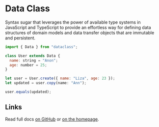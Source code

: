 # Data Class

Syntax sugar that leverages the power of available type systems in JavaScript and TypeScript to
provide an effortless way for defining data structures of domain models and data transfer objects
that are immutable and persistent.

```javascript
import { Data } from "dataclass";

class User extends Data {
  name: string = "Anon";
  age: number = 25;
}

let user = User.create({ name: "Liza", age: 23 });
let updated = user.copy(name: "Ann");

user.equals(updated);
```

## Links

Read full docs [on GitHub](https://github.com/alexeyraspopov/dataclass) or
[on the homepage](https://dataclass.js.org/).
